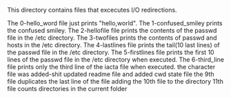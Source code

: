 This directory contains files that excecutes I/O redirections.

The 0-hello_word file just prints "hello,world". 
The 1-confused_smiley prints the confused smiley.
The 2-hellofile file prints the contents of the passwd file in the /etc directory. 
The 3-twofiles prints the contents of passwd and hosts in the /etc directory.
The 4-lastlines file prints the tail(10 last lines) of the passwd file in the /etc directory.
The 5-firstlines file prints the first 10 lines of the passwd file in the /etc directory when executed.
The 6-third_line file prints only the third line of the iacta file when executed.
the character file was added-shit
updated readme file and added cwd state file
the 9th file duplicates the last line of the file
adding the 10th file to the directory
11th file counts directories in the current folder
